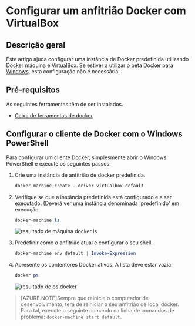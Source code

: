 <properties
   pageTitle="Configurar um anfitrião Docker com VirtualBox | Microsoft Azure"
   description="Instruções passo a passo para configurar uma instância de Docker predefinida utilizando Docker máquina e VirtualBox"
   services="azure-container-service"
   documentationCenter="na"
   authors="mlearned"
   manager="douge"
   editor="" />
<tags
   ms.service="multiple"
   ms.devlang="dotnet"
   ms.topic="article"
   ms.tgt_pltfrm="na"
   ms.workload="multiple"
   ms.date="06/08/2016"
   ms.author="mlearned" />

# <a name="configure-a-docker-host-with-virtualbox"></a>Configurar um anfitrião Docker com VirtualBox

## <a name="overview"></a>Descrição geral
Este artigo ajuda configurar uma instância de Docker predefinida utilizando Docker máquina e VirtualBox. Se estiver a utilizar o [beta Docker para Windows](http://beta.docker.com/), esta configuração não é necessária.

## <a name="prerequisites"></a>Pré-requisitos
As seguintes ferramentas têm de ser instalados.

- [Caixa de ferramentas de docker](https://www.docker.com/products/overview#/docker_toolbox)

## <a name="configuring-the-docker-client-with-windows-powershell"></a>Configurar o cliente de Docker com o Windows PowerShell

Para configurar um cliente Docker, simplesmente abrir o Windows PowerShell e execute os seguintes passos:

1. Crie uma instância de anfitrião de docker predefinida.

    ```PowerShell
    docker-machine create --driver virtualbox default
    ```
 
1. Verifique se que a instância predefinida está configurado e a ser executado. (Deverá ver uma instância denominada 'predefinido' em execução.

    ```PowerShell
    docker-machine ls 
    ```
        
    ![resultado de máquina docker ls][0]
 
1. Predefinir como o anfitrião atual e configurar o seu shell.

    ```PowerShell
    docker-machine env default | Invoke-Expression
    ```

1. Apresente os contentores Docker ativos. A lista deve estar vazia.

    ```PowerShell
    docker ps
    ```

    ![resultado de ps docker][1]
 
> [AZURE.NOTE]Sempre que reinicie o computador de desenvolvimento, terá de reiniciar o seu anfitrião de local docker.
> Para tal, execute o seguinte comando na linha de comandos de problema: `docker-machine start default`.

[0]: ./media/vs-azure-tools-docker-setup/docker-machine-ls.png
[1]: ./media/vs-azure-tools-docker-setup/docker-ps.png
